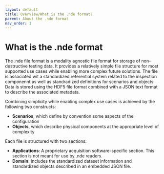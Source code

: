 ```yaml
---
layout: default
title: Overview/What is the .nde format? 
parent: About the .nde format 
nav_order: 1
---
```


# What is the .nde format 

The .nde file format is a modality agnostic file format for storage of non-destructive testing data. It provides a relatively simple file structure for most supported use cases while enabling more complex future solutions. The file is associated wit a standardized referential system related to the inspection componennt as well as standradized definitions for scenarios and objects. Data is stored using the HDF5 file format combined with a JSON text format to describe the associated metadata. 

Combining simplicity while enabling complex use cases is achieved by the following two constructs: 
- **Scenarios**, which define by convention some aspects of the configuration
- **Objects**, which describe physical components at the appropriate level of complexity

Each file is structured with two sections: 
- **Applications**: A proprietary acquisition software-specific section. This section is not meant for use by .nde readers. 
- **Domain**: Includes the standardized dataset information and standardized objects described in an embedded JSON file. 